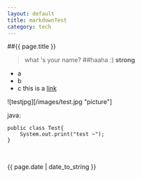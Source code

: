 ```yaml
---
layout: default
title: markdownTest
category: tech
---
```

##{{ page.title }}

>what 's your name?
>##haaha
>:) **strong**
  
+ a
+ b
+ c
this is a [link](http://www.baidu.com "title baidu link")

![testjpg][/images/test.jpg "picture"]

java:

    public class Test{
        System.out.print("test ~");
    }


<br /><p>{{ page.date | date_to_string }}</p>
